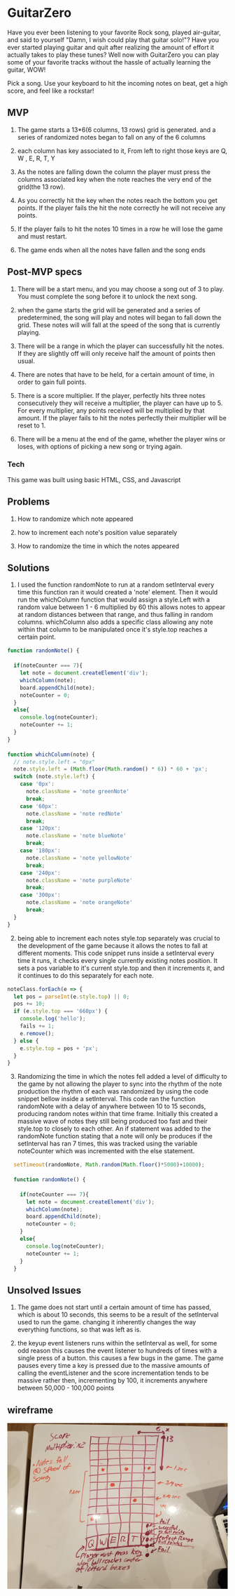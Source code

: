 # GuitarZero
Have you ever been listening to your favorite Rock song, played air-guitar, and said
to yourself "Damn, I wish could play that guitar solo!"? Have you ever started playing guitar
and quit after realizing the amount of effort it actually takes to play these tunes?
Well now with GuitarZero you can play some of your favorite tracks without the hassle
of actually learning the guitar, WOW!

Pick a song. Use your keyboard to hit the incoming notes on beat, get a high score, and feel like
a rockstar!



## MVP
1. The game starts a 13*6(6 columns, 13 rows) grid is generated. and a series of
   randomized notes began to fall on any of the 6 columns

3. each column has key associated to it, From left to right those keys are Q, W , E, R, T, Y

4. As the notes are falling down the column the player must press the columns associated
   key when the note reaches the very end of the grid(the 13 row).

5. As you correctly hit the key when the notes reach the bottom you get points.
   If the player fails the hit the note correctly he will not receive any points.

6. If the player fails to hit the notes 10 times in a row he will lose the game
   and must restart.

7. The game ends when all the notes have fallen and the song ends




## Post-MVP specs

1. There will be a start menu, and you may choose a song out of 3 to play.
   You must complete the song before it to unlock the next song.

2. when the game starts the grid will be generated and a series of predetermined,
   the song will play and notes will began to fall down the grid. These notes will will fall at the speed of the song that is currently playing.

3. There will be a range in which the player can successfully hit the notes.
   If they are slightly off will only receive half the amount of points then usual.

4. There are notes that have to be held, for a certain amount of time, in order
   to gain full points.

4. There is a score multiplier. If the player, perfectly hits three notes consecutively
   they will receive a multiplier, the player can have up to 5. For every multiplier,
   any points received will be multiplied by that amount. If the player fails to hit
   the notes perfectly their multiplier will be reset to 1.

5. There will be a menu at the end of the game, whether the player wins or loses, with options of
   picking a new song or trying again.

### Tech

 This game was built using basic HTML, CSS, and Javascript


## Problems

1. How to randomize which note appeared

2. how to increment each note's position value separately

3. How to randomize the time in which the notes appeared


## Solutions

1.  I used the function randomNote to run at a random setInterval every time this
    function ran it would created a 'note' element. Then it would run the whichColumn
    function that would assign a style.Left with a random value between 1 - 6 multiplied
    by 60 this allows notes to appear at random distances between that range, and thus
    falling in random columns. whichColumn also adds a specific class allowing any note
    within that column to be manipulated once it's style.top reaches a certain point.

```javascript
function randomNote() {

  if(noteCounter === 7){
    let note = document.createElement('div');
    whichColumn(note);
    board.appendChild(note);
    noteCounter = 0;
  }
  else{
    console.log(noteCounter);
    noteCounter += 1;
  }
}

function whichColumn(note) {
  // note.style.left = "0px"
  note.style.left = (Math.floor(Math.random() * 6)) * 60 + 'px';
  switch (note.style.left) {
    case '0px':
      note.className = 'note greenNote'
      break;
    case '60px':
      note.className = 'note redNote'
      break;
    case '120px':
      note.className = 'note blueNote'
      break;
    case '180px':
      note.className = 'note yellowNote'
      break;
    case '240px':
      note.className = 'note purpleNote'
      break;
    case '300px':
      note.className = 'note orangeNote'
      break;
  }
}
```
2. being able to increment each notes style.top separately was crucial to the development
   of the game because it allows the notes to fall at different moments. This code
   snippet runs inside a setInterval every time it runs, it checks every single currently
   existing notes position. It sets a pos variable to it's current style.top and
   then it increments it, and it continues to do this separately for each note.

```javascript
noteClass.forEach(e => {
  let pos = parseInt(e.style.top) || 0;
  pos += 10;
  if (e.style.top === '660px') {
    console.log('hello');
    fails += 1;
    e.remove();
  } else {
    e.style.top = pos + 'px';
  }
}
```
3. Randomizing the time in which the notes fell added a level of difficulty to the
   game by not allowing the player to sync into the rhythm of the note production
   the rhythm of each was randomized by using the code snippet bellow inside a setInterval.
   This code ran the function randomNote with a delay of anywhere between 10 to 15 seconds,
   producing random notes within that time frame. Initially this created a massive
   wave of notes they still being produced too fast and their style.top to closely
   to each other. An if statement was added to the randomNote function stating that
   a note will only be produces if the setInterval has ran 7 times, this was tracked
   using the variable noteCounter which was incremented with the else statement.

```javascript
  setTimeout(randomNote, Math.random(Math.floor()*5000)+10000);

  function randomNote() {

    if(noteCounter === 7){
      let note = document.createElement('div');
      whichColumn(note);
      board.appendChild(note);
      noteCounter = 0;
    }
    else{
      console.log(noteCounter);
      noteCounter += 1;
    }
  }
```
## Unsolved Issues

1. The game does not start until a certain amount of time has passed, which is about
   10 seconds, this seems to be a result of the setInterval used to run the game.
   changing it inherently changes the way everything functions, so that was left as is.

2. the keyup event listeners runs within the setInterval as well, for some odd reason
   this causes the event listener to hundreds of times with a single press of a button.
   this causes a few bugs in the game. The game pauses every time a key is pressed
   due to the massive amounts of calling the eventListener and the score incrementation
   tends to be massive rather then, incrementing by 100, it increments anywhere between
   50,000 - 100,000 points



## wireframe
![wireframe](wireFrame.jpg)
